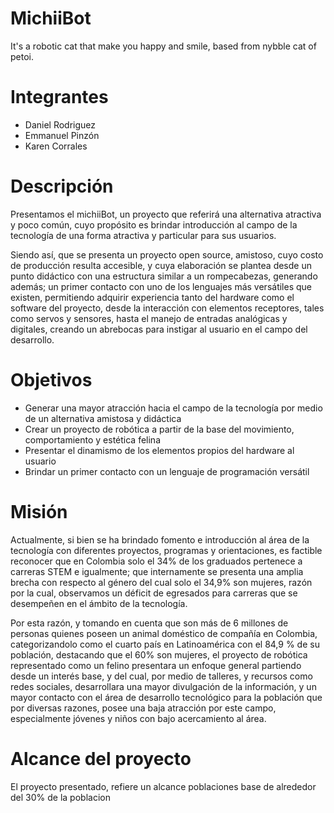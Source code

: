 # MichiiBot
It's a robotic cat that make you happy and smile, based from nybble cat of petoi.

# Integrantes
 - Daniel Rodriguez
 - Emmanuel Pinzón
 - Karen Corrales

# Descripción
Presentamos el michiiBot, un proyecto que referirá una alternativa atractiva y poco común, cuyo propósito es brindar introducción al campo de la tecnología de una forma atractiva y particular para sus usuarios.

Siendo así, que se presenta un proyecto open source, amistoso, cuyo costo de producción resulta accesible, y cuya elaboración se plantea desde un punto didáctico con una estructura similar a un rompecabezas, generando además; un primer contacto con uno de los lenguajes más versátiles que existen, permitiendo adquirir experiencia tanto del hardware como el software del proyecto, desde la interacción con elementos receptores, tales como servos y sensores, hasta el manejo de entradas analógicas y digitales, creando un abrebocas para instigar al usuario en el campo del desarrollo.

# Objetivos
 - Generar una mayor atracción hacia el campo de la tecnología por medio de un alternativa amistosa y didáctica
 - Crear un proyecto de robótica a partir de la base del movimiento, comportamiento y estética felina
 - Presentar el dinamismo de los elementos propios del hardware al usuario
 - Brindar un primer contacto con un lenguaje de programación versátil 

# Misión
Actualmente, si bien se ha brindado fomento e introducción al área de la tecnología con diferentes proyectos, programas y orientaciones, es factible reconocer que en Colombia solo el 34% de los graduados pertenece a carreras STEM e igualmente; que internamente se presenta una amplia brecha con respecto al género del cual solo el 34,9% son mujeres, razón por la cual, observamos un déficit de egresados para carreras que se desempeñen en el ámbito de la tecnología.

Por esta razón, y tomando en cuenta que son más de 6 millones de personas quienes poseen un animal doméstico de compañía en Colombia, categorizandolo como el cuarto país en Latinoamérica con el 84,9 % de su población, destacando que el 60% son mujeres, el proyecto de robótica representado como un felino presentara un enfoque general partiendo desde un interés base, y del cual, por medio de talleres, y recursos como redes sociales, desarrollara una mayor divulgación de la información, y un mayor contacto con el área de desarrollo tecnológico para la población que por diversas razones, posee una baja atracción por este campo, especialmente jóvenes y niños con bajo acercamiento al área.

# Alcance del proyecto

El proyecto presentado, refiere un alcance poblaciones base de alrededor del 30% de la poblacion




